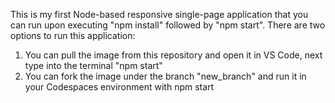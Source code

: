 This is my first Node-based responsive single-page application that you can run upon executing "npm install" followed by "npm start".
There are two options to run this application:
1) You can pull the image from this repository and open it in VS Code, next type into the terminal "npm start"
2) You can fork the image under the branch "new_branch" and run it in your Codespaces environment with npm start
